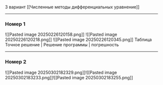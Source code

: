 3 вариант
[[Численные методы дифференциальных уравнение]]

---
### Номер 1 
![[Pasted image 20250226120158.png]]
![[Pasted image 20250226120218.png]]
![[Pasted image 20250226120345.png]]
Таблица
Точное решение | Решение программы | погрешность

---
### Номер 2
![[Pasted image 20250302182329.png]]![[Pasted image 20250302183233.png]]![[Pasted image 20250302183255.png]]